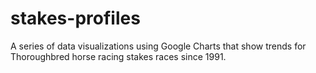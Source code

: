 # stakes-profiles

A series of data visualizations using Google Charts that show trends for Thoroughbred horse racing stakes races since 1991. 
